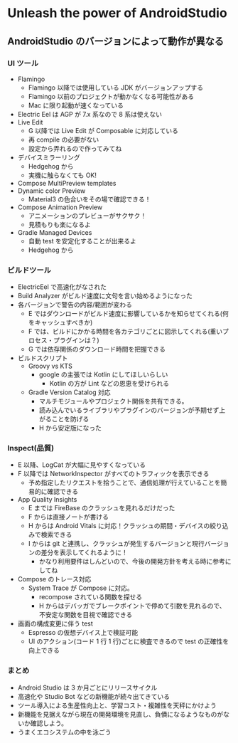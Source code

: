# Unleash the power of AndroidStudio

## AndroidStudio のバージョンによって動作が異なる

### UI ツール

- Flamingo
  - Flamingo 以降では使用している JDK がバージョンアップする
  - Flamingo 以前のプロジェクトが動かなくなる可能性がある
  - Mac に限り起動が速くなっている
- Electric Eel は AGP が 7.x 系なので 8 系は使えない
- Live Edit
  - G 以降では Live Edit が Composable に対応している
  - 再 compile の必要がない
  - 設定から弄れるので作ってみてね
- デバイスミラーリング
  - Hedgehog から
  - 実機に触らなくても OK!
- Compose MultiPreview templates
- Dynamic color Preview
  - Material3 の色合いをその場で確認できる！
- Compose Animation Preview
  - アニメーションのプレビューがサクサク！
  - 見積もりも楽になるよ
- Gradle Managed Devices
  - 自動 test を安定化することが出来るよ
  - Hedgehog から

### ビルドツール

- ElectricEel で高速化がなされた
- Build Analyzer がビルド速度に文句を言い始めるようになった
- 各バージョンで警告の内容/範囲が変わる
  - E ではダウンロードがビルド速度に影響しているかを知らせてくれる(何をキャッシュすべきか)
  - F では、ビルドにかかる時間を各カテゴリごとに図示してくれる(重いプロセス・プラグインは？)
  - G では依存関係のダウンロード時間を把握できる
- ビルドスクリプト
  - Groovy vs KTS
    - google の主張では Kotlin にしてほしいらしい
      - Kotlin の方が Lint などの恩恵を受けられる
  - Gradle Version Catalog 対応
    - マルチモジュールやプロジェクト関係を共有できる。
    - 読み込んでいるライブラリやプラグインのバージョンが予期せず上がることを防げる
    - H から安定版になった

### Inspect(品質)

- E 以降、LogCat が大幅に見やすくなっている
- F 以降では NetworkInspector がすべてのトラフィックを表示できる
  - 予め指定したリクエストを拾うことで、通信処理が行えていることを簡易的に確認できる
- App Quality Insights
  - E までは FireBase のクラッシュを見れるだけだった
  - F からは直接ノートが書ける
  - H からは Android Vitals に対応！クラッシュの期間・デバイスの絞り込みで検索できる
  - I からは git と連携し、クラッシュが発生するバージョンと現行バージョンの差分を表示してくれるように！
    - かなり利用要件はしんどいので、今後の開発方針を考える時に参考にしてね
- Compose のトレース対応
  - System Trace が Compose に対応。
    - recompose されている関数を探せる
    - H からはデバッガでブレークポイントで停めて引数を見れるので、不安定な関数を目視で確認できる
- 画面の構成変更に伴う test
  - Espresso の仮想デバイス上で検証可能
  - UI のアクション(コード 1 行 1 行)ごとに検査できるので test の正確性を向上できる

### まとめ

- Android Studio は 3 か月ごとにリリースサイクル
- 高速化や Studio Bot などの新機能が続々出てきている
- ツール導入による生産性向上と、学習コスト・複雑性を天秤にかけよう
- 新機能を見据えながら現在の開発環境を見直し、負債になるようなものがないか確認しよう。
- うまくエコシステムの中を泳ごう
